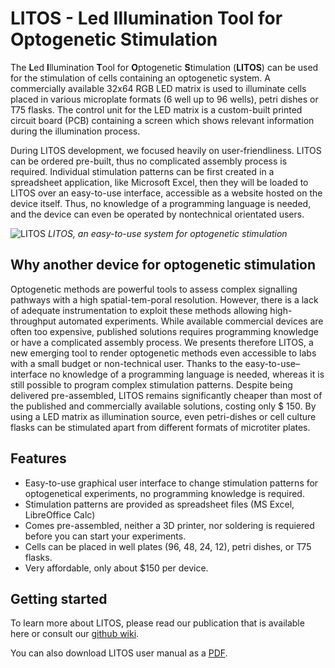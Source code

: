 # LITOS - **L**ed **I**llumination **T**ool for **O**ptogenetic **S**timulation

The **L**ed **I**llumination **T**ool for **O**ptogenetic **S**timulation (**LITOS**) can be used for the stimulation of cells containing an optogenetic system. A commercially available 32x64 RGB LED matrix is used to illuminate cells placed in various microplate formats (6 well up to 96 wells), petri dishes or T75 flasks. The control unit for the LED matrix is a custom-built printed circuit board (PCB) containing a screen which shows relevant information during the illumination process. 

During LITOS development, we focused heavily on user-friendliness. LITOS can be ordered pre-built, thus no complicated assembly process is required. Individual stimulation patterns can be first created in a spreadsheet application, like Microsoft Excel, then they will be loaded to LITOS over an easy-to-use interface, accessible as a website hosted on the device itself. Thus, no knowledge of a programming language is needed, and the device can even be operated by nontechnical orientated users. 

![LITOS](https://github.com/CatTurbo/LITOS/blob/master/images/litos_running.jpg)
*LITOS, an easy-to-use system for optogenetic stimulation*

## Why another device for optogenetic stimulation
Optogenetic methods are powerful tools to assess complex signalling pathways with a high spatial-tem-poral resolution. However, there is a lack of adequate instrumentation to exploit these methods allowing high-throughput automated experiments. While available commercial devices are often too expensive, published solutions requires programming knowledge or have a complicated assembly process. We presents therefore LITOS, a new emerging tool to render optogenetic methods even accessible to labs with a small budget or non-technical user. Thanks to the easy-to-use–interface no knowledge of a programming language is needed, whereas it is still possible to program complex stimulation patterns. Despite being delivered pre-assembled, LITOS remains significantly cheaper than most of the published and commercially available solutions, costing only $ 150. By using a LED matrix as illumination source, even petri-dishes or cell culture flasks can be stimulated apart from different formats of microtiter plates.

## Features 
- Easy-to-use graphical user interface to change stimulation patterns for optogenetical experiments, no programming knowledge is required. 
- Stimulation patterns are provided as spreadsheet files (MS Excel, LibreOffice Calc)
- Comes pre-assembled, neither a 3D printer, nor soldering is requiered before you can start your experiments. 
- Cells can be placed in well plates (96, 48, 24, 12), petri dishes, or T75 flasks. 
- Very affordable, only about $150 per device. 

## Getting started

To learn more about LITOS, please read our publication that is available here or consult our [github wiki](https://github.com/CatTurbo/LITOS/wiki). 

You can also download LITOS user manual as a [PDF](https://github.com/CatTurbo/LITOS/blob/master/LITOS_User_manual.pdf). 

<br>
 
